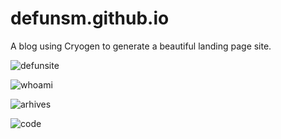 # defunsm.github.io
A blog using Cryogen to generate a beautiful landing page site.

![defunsite](http://imgur.com/vruvM2Vl.png)

![whoami](http://imgur.com/CHMzG6rl.png)

![arhives](http://imgur.com/uhhll4cl.png)

![code](http://imgur.com/WID4Jjwl.png)
